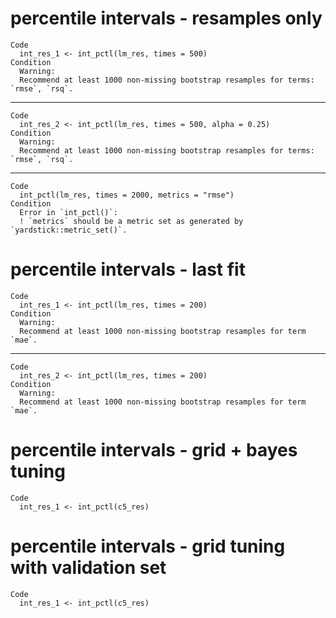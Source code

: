 # percentile intervals - resamples only

    Code
      int_res_1 <- int_pctl(lm_res, times = 500)
    Condition
      Warning:
      Recommend at least 1000 non-missing bootstrap resamples for terms: `rmse`, `rsq`.

---

    Code
      int_res_2 <- int_pctl(lm_res, times = 500, alpha = 0.25)
    Condition
      Warning:
      Recommend at least 1000 non-missing bootstrap resamples for terms: `rmse`, `rsq`.

---

    Code
      int_pctl(lm_res, times = 2000, metrics = "rmse")
    Condition
      Error in `int_pctl()`:
      ! `metrics` should be a metric set as generated by `yardstick::metric_set()`.

# percentile intervals - last fit

    Code
      int_res_1 <- int_pctl(lm_res, times = 200)
    Condition
      Warning:
      Recommend at least 1000 non-missing bootstrap resamples for term `mae`.

---

    Code
      int_res_2 <- int_pctl(lm_res, times = 200)
    Condition
      Warning:
      Recommend at least 1000 non-missing bootstrap resamples for term `mae`.

# percentile intervals - grid + bayes tuning

    Code
      int_res_1 <- int_pctl(c5_res)

# percentile intervals - grid tuning with validation set

    Code
      int_res_1 <- int_pctl(c5_res)

